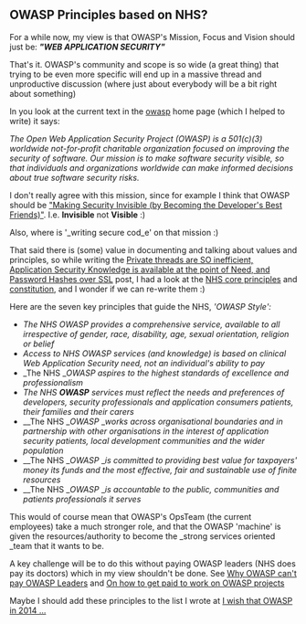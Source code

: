 ##  OWASP Principles based on NHS? 

For a while now, my view is that OWASP's Mission, Focus and Vision should just be: **_"WEB APPLICATION SECURITY"_**  

That's it. OWASP's community and scope is so wide (a great thing) that trying to be even more specific will end up in a massive thread and unproductive discussion (where just about everybody will be a bit right about something)

In you look at the current text in the [owasp](https://www.owasp.org/) home page (which I helped to write) it says:

_The Open Web Application Security Project (OWASP) is a 501(c)(3) worldwide not-for-profit charitable organization focused on improving the security of software. Our mission is to make software security visible, so that individuals and organizations worldwide can make informed decisions about true software security risks._

I don't really agree with this mission, since for example I think that OWASP should be ["Making Security Invisible (by Becoming the Developer's Best Friends)"](http://blog.diniscruz.com/2012/04/making-security-invisible-by-becoming.html). I.e. **Invisible** not **Visible** :)

Also, where is '_writing secure cod_e' on that mission :)

That said there is (some) value in documenting and talking about values and principles, so while writing the [Private threads are SO inefficient, Application Security Knowledge is available at the point of Need, and Password Hashes over SSL](http://blog.diniscruz.com/2013/01/private-threads-are-so-inefficient.html) post, I had a look at the [NHS core principles](http://www.nhs.uk/NHSEngland/thenhs/about/Pages/nhscoreprinciples.aspx) and [constitution](http://www.nhs.uk/choiceintheNHS/Rightsandpledges/NHSConstitution/Pages/Overview.aspx), and I wonder if we can re-write them :)

Here are the seven key principles that guide the NHS, _'OWASP Style':_  


  * _The NHS _OWASP_ provides a comprehensive service, available to all irrespective of gender, race, disability, age, sexual orientation, religion or belief_
  * _Access to NHS  _OWASP_ services _(and knowledge)_ is based on clinical _Web Application Security_ need, not an individual's ability to pay_
  * _The NHS  __OWASP_ _aspires to the highest standards of excellence and professionalism_
  * __The NHS  __OWASP___ services must reflect the needs and preferences of developers, security professionals and application consumers patients, their families and their carers_
  * __The NHS  __OWASP_ __works across organisational boundaries and in partnership with other organisations in the interest of _application security_ patients, local _development_ communities and the wider population_
  * __The NHS  __OWASP_ __is committed to providing best value for taxpayers' money _its funds_ and the most effective, fair and sustainable use of finite resources_
  * __The NHS  __OWASP_ __is accountable to the public, communities and patients _professionals_ it serves_

This would of course mean that OWASP's OpsTeam (the current employees) take a much stronger role, and that the OWASP 'machine' is given the resources/authority to become the _strong services oriented _team that it wants to be.

A key challenge will be to do this without paying OWASP leaders (NHS does pay its doctors) which in my view shouldn't be done. See [Why OWASP can't pay OWASP Leaders](http://blog.diniscruz.com/2012/04/why-owasp-cant-pay-owasp-leaders.html) and [On how to get paid to work on OWASP projects](http://blog.diniscruz.com/2013/01/on-how-to-get-paid-to-work-on-owasp.html) 

Maybe I should add these principles to the list I wrote at [I wish that OWASP in 2014 ...](http://blog.diniscruz.com/2012/11/i-wish-that-owasp-in-2014.html) 
